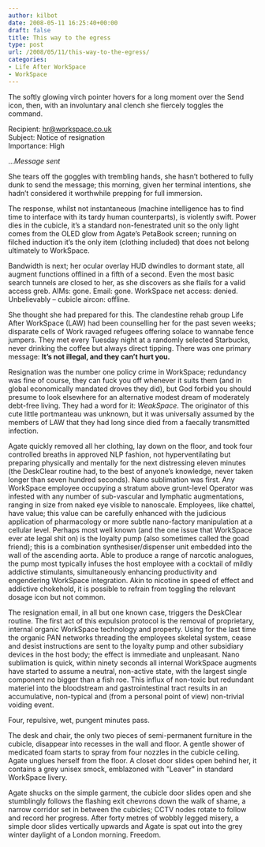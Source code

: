 ```yaml
---
author: kilbot
date: 2008-05-11 16:25:40+00:00
draft: false
title: This way to the egress
type: post
url: /2008/05/11/this-way-to-the-egress/
categories:
- Life After WorkSpace
- WorkSpace
---
```


The softly glowing virch pointer hovers for a long moment over the Send icon, then, with an involuntary anal clench she fiercely toggles the command.

Recipient: [hr@workspace.co.uk](mailto:hr@workspace.co.uk)\
Subject: Notice of resignation\
Importance: High

...*Message sent*

She tears off the goggles with trembling hands, she hasn’t bothered to fully dunk to send the message; this morning, given her terminal intentions, she hadn’t considered it worthwhile prepping for full immersion.

The response, whilst not instantaneous (machine intelligence has to find time to interface with its tardy human counterparts), is violently swift. Power dies in the cubicle, it’s a standard non-fenestrated unit so the only light comes from the OLED glow from Agate’s PetaBook screen; running on filched induction it’s the only item (clothing included) that does not belong ultimately to WorkSpace.

Bandwidth is next; her ocular overlay HUD dwindles to dormant state, all augment functions offlined in a fifth of a second. Even the most basic search tunnels are closed to her, as she discovers as she flails for a valid access greb. AIMs: gone. Email: gone. WorkSpace net access: denied. Unbelievably – cubicle aircon: offline.

She thought she had prepared for this. The clandestine rehab group Life After WorkSpace (LAW) had been counselling her for the past seven weeks; disparate cells of Work ravaged refugees offering solace to wannabe fence jumpers. They met every Tuesday night at a randomly selected Starbucks, never drinking the coffee but always direct tipping. There was one primary message: **It’s not illegal, and they can’t hurt you.**

Resignation was the number one policy crime in WorkSpace; redundancy was fine of course, they can fuck you off whenever it suits them (and in global economically mandated droves they did), but God forbid you should presume to look elsewhere for an alternative modest dream of moderately debt-free living. They had a word for it: *WeakSpace*. The originator of this cute little portmanteau was unknown, but it was universally assumed by the members of LAW that they had long since died from a faecally transmitted infection.

Agate quickly removed all her clothing, lay down on the floor, and took four controlled breaths in approved NLP fashion, not hyperventilating but preparing physically and mentally for the next distressing eleven minutes (the DeskClear routine had, to the best of anyone’s knowledge, never taken longer than seven hundred seconds). Nano sublimation was first. Any WorkSpace employee occupying a stratum above grunt-level Operator was infested with any number of sub-vascular and lymphatic augmentations, ranging in size from naked eye visible to nanoscale. Employees, like chattel, have value; this value can be carefully enhanced with the judicious application of pharmacology or more subtle nano-factory manipulation at a cellular level. Perhaps most well known (and the one issue that WorkSpace ever ate legal shit on) is the loyalty pump (also sometimes called the goad friend); this is a combination synthesiser/dispenser unit embedded into the wall of the ascending aorta. Able to produce a range of narcotic analogues, the pump most typically infuses the host employee with a cocktail of mildly addictive stimulants, simultaneously enhancing productivity and engendering WorkSpace integration. Akin to nicotine in speed of effect and addictive chokehold, it is possible to refrain from toggling the relevant dosage icon but not common.

The resignation email, in all but one known case, triggers the DeskClear routine. The first act of this expulsion protocol is the removal of proprietary, internal organic WorkSpace technology and property. Using for the last time the organic PAN networks threading the employees skeletal system, cease and desist instructions are sent to the loyalty pump and other subsidiary devices in the host body; the effect is immediate and unpleasant. Nano sublimation is quick, within ninety seconds all internal WorkSpace augments have started to assume a neutral, non-active state, with the largest single component no bigger than a fish roe. This influx of non-toxic but redundant materiel into the bloodstream and gastrointestinal tract results in an accumulative, non-typical and (from a personal point of view) non-trivial voiding event.

Four, repulsive, wet, pungent minutes pass.

The desk and chair, the only two pieces of semi-permanent furniture in the cubicle, disappear into recesses in the wall and floor. A gentle shower of medicated foam starts to spray from four nozzles in the cubicle ceiling. Agate unglues herself from the floor. A closet door slides open behind her, it contains a grey unisex smock, emblazoned with "Leaver" in standard WorkSpace livery.

Agate shucks on the simple garment, the cubicle door slides open and she stumblingly follows the flashing exit chevrons down the walk of shame, a narrow corridor set in between the cubicles; CCTV nodes rotate to follow and record her progress. After forty metres of wobbly legged misery, a simple door slides vertically upwards and Agate is spat out into the grey winter daylight of a London morning. Freedom.

